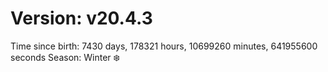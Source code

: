 # Version: v20.4.3
Time since birth: 7430 days, 178321 hours, 10699260 minutes, 641955600 seconds
Season: Winter ❄️
